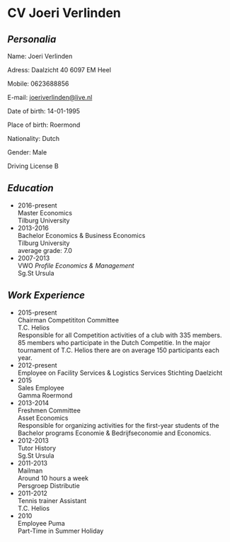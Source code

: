 
# CV Joeri Verlinden

## _Personalia_

Name: Joeri Verlinden

Adress: Daalzicht 40
        6097 EM Heel
        
Mobile: 0623688856

E-mail: joeriverlinden@live.nl

Date of birth: 14-01-1995

Place of birth: Roermond

Nationality: Dutch

Gender: Male

Driving License B

## _Education_
* 2016-present  
  Master Economics    
  Tilburg University  
* 2013-2016  
  Bachelor Economics & Business Economics    
  Tilburg University  
  average grade: 7.0  
* 2007-2013  
  VWO _Profile Economics & Management_  
  Sg.St Ursula  

## _Work Experience_
* 2015-present    
  Chairman Competititon Committee   
  T.C. Helios        
  Responsible for all Competition activities of a club with 335 members. 85 members who participate in the Dutch Competitie. In the   major tournament of T.C. Helios there are on average 150 participants each year.  
* 2012-present  
  Employee on Facility Services & Logistics Services
  Stichting Daelzicht
* 2015     
  Sales Employee  
  Gamma Roermond  
* 2013-2014    
  Freshmen Committee     
  Asset Economics  
  Responsible for organizing activities for the first-year students of the Bachelor programs Economie & Bedrijfseconomie and Economics. 
* 2012-2013     
  Tutor History   
  Sg.St Ursula  
* 2011-2013  
  Mailman  
  Around 10 hours a week  
  Persgroep Distributie
* 2011-2012    
  Tennis trainer Assistant  
  T.C. Helios  
* 2010    
  Employee Puma   
  Part-Time in Summer Holiday  
  
  

